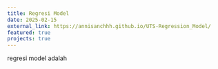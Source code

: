 ```yaml
---
title: Regresi Model
date: 2025-02-15
external_link: https://annisanchhh.github.io/UTS-Regression_Model/
featured: true
projects: true
---
```

regresi model adalah
<!--more-->
